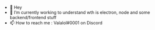 - 👋 Hey
- 🌱 I’m currently working to understand wth is electron, node and some backend/frontend stuff
- 📫 How to reach me : Valalol#0001 on Discord

<!---
Valalol/Valalol is a ✨ special ✨ repository because its `README.md` (this file) appears on your GitHub profile.
You can click the Preview link to take a look at your changes.
--->
